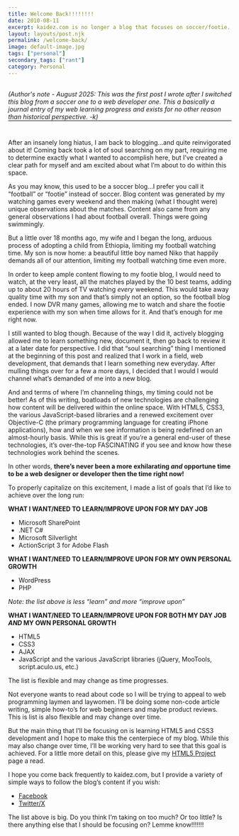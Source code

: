 ```yaml
---
title: Welcome Back!!!!!!!!
date: 2010-08-11
excerpt: kaidez.com is no longer a blog that focuses on soccer/footie...it now focuses on web development.
layout: layouts/post.njk
permalink: /welcome-back/
image: default-image.jpg
tags: ["personal"]
secondary_tags: ["rant"]
category: Personal
---
```

<p style="margin: 30px 0 40px; border-bottom: black 1px solid;">
<em>(Author's note - August 2025: This was the first post I wrote after I switched this blog from a soccer one to a web developer one. This a basically a journal entry of my web learning progress and exists for no other reason than historical perspective. -k)</em></p>

After an insanely long hiatus, I am back to blogging…and quite reinvigorated about it! Coming back took a lot of soul searching on my part, requiring me to determine exactly what I wanted to accomplish here, but I’ve created a clear path for myself and am excited about what I’m about to do within this space.

As you may know, this used to be a soccer blog…I prefer you call it “football” or “footie” instead of soccer. Blog content was generated by my watching games every weekend and then making (what I thought were) unique observations about the matches. Content also came from any general observations I had about football overall. Things were going swimmingly.

But a little over 18 months ago, my wife and I began the long, arduous process of adopting a child from Ethiopia, limiting my football watching time. My son is now home: a beautiful little boy named Niko that happily demands all of our attention, limiting my football watching time even more.

In order to keep ample content flowing to my footie blog, I would need to watch, at the very least, all the matches played by the 10 best teams, adding up to about 20 hours of TV watching *every* weekend. This would take away quality time with my son and that’s simply not an option, so the football blog ended. I now DVR many games, allowing me to watch and share the footie experience with my son when time allows for it. And that’s enough for me right now.

I still wanted to blog though. Because of the way I did it, actively blogging allowed me to learn something new, document it, then go back to review it at a later date for perspective. I did that “soul searching” thing I mentioned at the beginning of this post and realized that I work in a field, web development, that demands that I learn something new everyday. After mulling things over for a few a more days, I decided that I would I would channel what’s demanded of me into a new blog.

And and terms of where I’m channeling things, my timing could not be better! As of this writing, boatloads of new technologies are challenging how content will be delivered within the online space. With HTML5, CSS3, the various JavaScript-based libraries and a renewed excitement over Objective-C (the primary programming language for creating iPhone applications), how and when we see information is being redefined on an almost-hourly basis. While this is great if you’re a general end-user of these technologies, it’s over-the-top FASCINATING if you see and know how these technologies work behind the scenes.

In other words, **there’s never been a more exhilarating *and* opportune time to be a web designer or developer then the time right now!**

To properly capitalize on this excitement, I made a list of goals that I’d like to achieve over the long run:

**WHAT I WANT/NEED TO LEARN/IMPROVE UPON FOR MY DAY JOB**

*   Microsoft SharePoint
*   .NET C#
*   Microsoft Silverlight
*   ActionScript 3 for Adobe Flash

**WHAT I WANT/NEED TO LEARN/IMPROVE UPON FOR MY OWN PERSONAL GROWTH**

*   WordPress
*   PHP

*Note: the list above is less “learn” and more “improve upon”*

**WHAT I WANT/NEED TO LEARN/IMPROVE UPON FOR BOTH MY DAY JOB *AND* MY OWN PERSONAL GROWTH**

*   HTML5
*   CSS3
*   AJAX
*   JavaScript and the various JavaScript libraries (jQuery, MooTools, script.aculo.us, etc.)

The list is flexible and may change as time progresses.

Not everyone wants to read about code so I will be trying to appeal to web programming laymen and laywomen. I’ll be doing some non-code article writing, simple how-to’s for web beginners and maybe product reviews. This is list is also flexible and may change over time.

But the main thing that I’ll be focusing on is learning HTML5 and CSS3 development and I hope to make this the centerpiece of my blog. While this may also change over time, I’ll be working very hard to see that this goal is achieved. For a little more detail on this, please give my [HTML5 Project][1] page a read.

 [1]: /html5-project/

I hope you come back frequently to kaidez.com, but I provide a variety of simple ways to follow the blog’s content if you wish:

*   [Facebook][3]
*   [Twitter/X][4]

 [3]: http://www.facebook.com/kaidezblog
 [4]: http://x.com/kaidez

The list above is big. Do you think I’m taking on too much? Or too little? Is there anything else that I should be focusing on? Lemme know!!!!!!!

<script type="application/ld+json">
{
    "@context": "https://schema.org",
    "@type": "TechArticle",
    "headline": "Welcome Back!!!!!!!!",
    "description": "A diary entry-like post I wrote announcing my blog was switch from a soccer one to a web development.",
    "author": {
        "@type": "Person",
        "name": "Kai Gittens",
		    "url" : "https://kaidez.com/"
    },
    "datePublished": "2010-11-08",
    "dateModified": "2025-08-27"
}
</script>